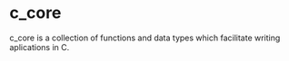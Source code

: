 # c_core

c_core is a collection of functions and data types which facilitate writing aplications in C.
